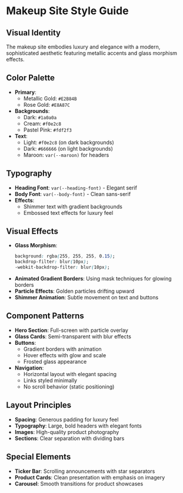 # Makeup Site Style Guide

## Visual Identity
The makeup site embodies luxury and elegance with a modern, sophisticated aesthetic featuring metallic accents and glass morphism effects.

## Color Palette
- **Primary**:
  - Metallic Gold: `#E2B84B`
  - Rose Gold: `#E8A87C`
- **Backgrounds**:
  - Dark: `#1a0a0a`
  - Cream: `#f0e2c8`
  - Pastel Pink: `#fdf2f3`
- **Text**:
  - Light: `#f0e2c8` (on dark backgrounds)
  - Dark: `#666666` (on light backgrounds)
  - Maroon: `var(--maroon)` for headers

## Typography
- **Heading Font**: `var(--heading-font)` - Elegant serif
- **Body Font**: `var(--body-font)` - Clean sans-serif
- **Effects**:
  - Shimmer text with gradient backgrounds
  - Embossed text effects for luxury feel

## Visual Effects
- **Glass Morphism**:
  ```css
  background: rgba(255, 255, 255, 0.15);
  backdrop-filter: blur(10px);
  -webkit-backdrop-filter: blur(10px);
  ```
- **Animated Gradient Borders**: Using mask techniques for glowing borders
- **Particle Effects**: Golden particles drifting upward
- **Shimmer Animation**: Subtle movement on text and buttons

## Component Patterns
- **Hero Section**: Full-screen with particle overlay
- **Glass Cards**: Semi-transparent with blur effects
- **Buttons**: 
  - Gradient borders with animation
  - Hover effects with glow and scale
  - Frosted glass appearance
- **Navigation**: 
  - Horizontal layout with elegant spacing
  - Links styled minimally
  - No scroll behavior (static positioning)

## Layout Principles
- **Spacing**: Generous padding for luxury feel
- **Typography**: Large, bold headers with elegant fonts
- **Images**: High-quality product photography
- **Sections**: Clear separation with dividing bars

## Special Elements
- **Ticker Bar**: Scrolling announcements with star separators
- **Product Cards**: Clean presentation with emphasis on imagery
- **Carousel**: Smooth transitions for product showcases 